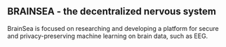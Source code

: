 ## BRAINSEA - the decentralized nervous system

BrainSea is focused on researching and developing a platform for secure and privacy-preserving machine learning on brain data, such as EEG. 

